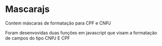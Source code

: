 # Mascarajs
Contem máscaras de formatação para CPF e CNPJ

Foram desenvovidas duas funções em javascript que visam a formatação de campos do tipo CNPJ E CPF


